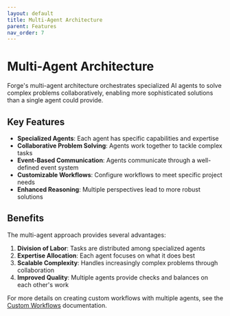 ```yaml
---
layout: default
title: Multi-Agent Architecture
parent: Features
nav_order: 7
---
```


# Multi-Agent Architecture

Forge's multi-agent architecture orchestrates specialized AI agents to solve complex problems collaboratively, enabling more sophisticated solutions than a single agent could provide.

## Key Features

- **Specialized Agents**: Each agent has specific capabilities and expertise
- **Collaborative Problem Solving**: Agents work together to tackle complex tasks
- **Event-Based Communication**: Agents communicate through a well-defined event system
- **Customizable Workflows**: Configure workflows to meet specific project needs
- **Enhanced Reasoning**: Multiple perspectives lead to more robust solutions

## Benefits

The multi-agent approach provides several advantages:

1. **Division of Labor**: Tasks are distributed among specialized agents
2. **Expertise Allocation**: Each agent focuses on what it does best
3. **Scalable Complexity**: Handles increasingly complex problems through collaboration
4. **Improved Quality**: Multiple agents provide checks and balances on each other's work

For more details on creating custom workflows with multiple agents, see the [Custom Workflows](custom-workflows.html) documentation.
